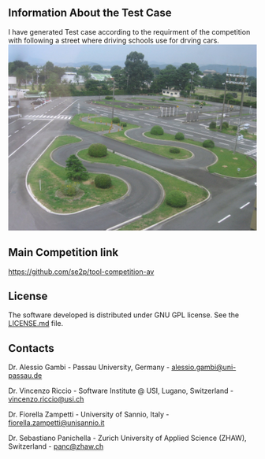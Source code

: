 ## Information About the Test Case ##
I have generated Test case according to the requirment of the competition with following a street where driving schools use for drving cars.
![alt text](https://github.com/ShifatSahariar/Lane_Keeping/blob/master/street.jpg?raw=true)
## Main Competition link ##
https://github.com/se2p/tool-competition-av

## License ##
The software developed is distributed under GNU GPL license. See the [LICENSE.md](LICENSE.md) file.

## Contacts ##

Dr. Alessio Gambi  - Passau University, Germany - alessio.gambi@uni-passau.de

Dr. Vincenzo Riccio  - Software Institute @ USI, Lugano, Switzerland - vincenzo.riccio@usi.ch

Dr. Fiorella Zampetti  - University of Sannio, Italy - fiorella.zampetti@unisannio.it

Dr. Sebastiano Panichella - Zurich University of Applied Science (ZHAW), Switzerland - panc@zhaw.ch
